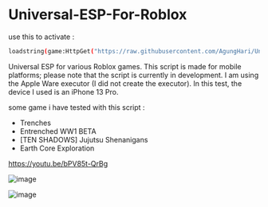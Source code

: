 # Universal-ESP-For-Roblox

use this to activate :
```bash
loadstring(game:HttpGet("https://raw.githubusercontent.com/AgungHari/Universal-ESP-For-Roblox/main/ver1.lua"))()
```


Universal ESP for various Roblox games. This script is made for mobile platforms; please note that the script is currently in development. I am using the Apple Ware executor (I did not create the executor). In this test, the device I used is an iPhone 13 Pro.

some game i have tested with this script :
 - Trenches
 - Entrenched WW1 BETA
 - [TEN SHADOWS]  Jujutsu Shenanigans
 - Earth Core Exploration

https://youtu.be/bPV85t-QrBg

![image](https://github.com/user-attachments/assets/00f2ebee-68b7-44d7-823e-a8e544d97325)

![image](https://github.com/user-attachments/assets/1fb88165-8e87-4b90-b5e7-b2c70e665f20)



